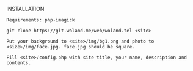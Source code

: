 INSTALLATION
	
	Requirements: php-imagick
	
	git clone https://git.woland.me/web/woland.tel <site>
	
	Put your background to <site>/img/bg1.png and photo to <size>/img/face.jpg. face.jpg should be square.
	
	Fill <site>/config.php with site title, your name, description and contents.
